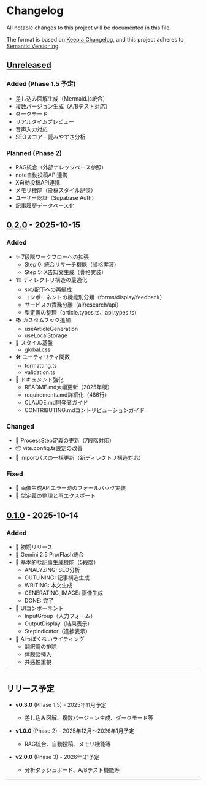 # Changelog

All notable changes to this project will be documented in this file.

The format is based on [Keep a Changelog](https://keepachangelog.com/en/1.0.0/),
and this project adheres to [Semantic Versioning](https://semver.org/spec/v2.0.0.html).

## [Unreleased]

### Added (Phase 1.5 予定)
- 差し込み図解生成（Mermaid.js統合）
- 複数バージョン生成（A/Bテスト対応）
- ダークモード
- リアルタイムプレビュー
- 音声入力対応
- SEOスコア・読みやすさ分析

### Planned (Phase 2)
- RAG統合（外部ナレッジベース参照）
- note自動投稿API連携
- X自動投稿API連携
- メモリ機能（投稿スタイル記憶）
- ユーザー認証（Supabase Auth）
- 記事履歴データベース化

## [0.2.0] - 2025-10-15

### Added
- ✨ 7段階ワークフローへの拡張
  - Step 0: 統合リサーチ機能（骨格実装）
  - Step 5: X告知文生成（骨格実装）
- 🏗️ ディレクトリ構造の最適化
  - src/配下への再編成
  - コンポーネントの機能別分類（forms/display/feedback）
  - サービスの責務分離（ai/research/api）
  - 型定義の整理（article.types.ts、api.types.ts）
- 📚 カスタムフック追加
  - useArticleGeneration
  - useLocalStorage
- 🎨 スタイル基盤
  - global.css
- 🛠️ ユーティリティ関数
  - formatting.ts
  - validation.ts
- 📝 ドキュメント強化
  - README.md大幅更新（2025年版）
  - requirements.md詳細化（486行）
  - CLAUDE.md開発者ガイド
  - CONTRIBUTING.mdコントリビューションガイド

### Changed
- 🔄 ProcessStep定義の更新（7段階対応）
- 📦 vite.config.ts設定の改善
- 🎯 importパスの一括更新（新ディレクトリ構造対応）

### Fixed
- 🐛 画像生成APIエラー時のフォールバック実装
- 🔧 型定義の整理と再エクスポート

## [0.1.0] - 2025-10-14

### Added
- 🎉 初期リリース
- 🤖 Gemini 2.5 Pro/Flash統合
- 📝 基本的な記事生成機能（5段階）
  - ANALYZING: SEO分析
  - OUTLINING: 記事構造生成
  - WRITING: 本文生成
  - GENERATING_IMAGE: 画像生成
  - DONE: 完了
- 🎨 UIコンポーネント
  - InputGroup（入力フォーム）
  - OutputDisplay（結果表示）
  - StepIndicator（進捗表示）
- 🧠 AIっぽくないライティング
  - 翻訳調の排除
  - 体験談挿入
  - 共感性重視

---

## リリース予定

- **v0.3.0** (Phase 1.5) - 2025年11月予定
  - 差し込み図解、複数バージョン生成、ダークモード等
  
- **v1.0.0** (Phase 2) - 2025年12月〜2026年1月予定
  - RAG統合、自動投稿、メモリ機能等
  
- **v2.0.0** (Phase 3) - 2026年Q1予定
  - 分析ダッシュボード、A/Bテスト機能等

---

[Unreleased]: https://github.com/your-repo/compare/v0.2.0...HEAD
[0.2.0]: https://github.com/your-repo/compare/v0.1.0...v0.2.0
[0.1.0]: https://github.com/your-repo/releases/tag/v0.1.0


